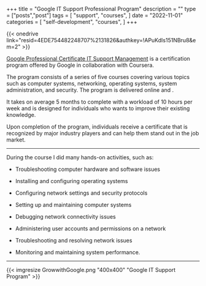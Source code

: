 +++
title = "Google IT Support Professional Program"
description = ""
type = ["posts","post"]
tags = [
    "support",
    "courses",
]
date = "2022-11-01"
categories = [
    "self-development",
    "courses",
]
+++

{{< onedrive link="resid=4EDE754482248707%2131826&authkey=!APuKdIs151NBru8&em=2" >}}

[Google Professional Certificate IT Support Management](https://www.coursera.org/specializations/soporte-de-tecnologias-de-informacion-google) is a certification program offered by Google in collaboration with Coursera. 

The program consists of a series of five courses covering various topics such as computer systems, networking, operating systems, system administration, and security. The program is delivered online and . 

It takes on average 5 months to complete with a workload of 10 hours per week and is designed for individuals who wants to improve their existing knowledge.

Upon completion of the program, individuals receive a certificate that is recognized by major industry players and can help them stand out in the job market.

------------------------

During the course I did many hands-on activities, such as:

* Troubleshooting computer hardware and software issues

* Installing and configuring operating systems

* Configuring network settings and security protocols

* Setting up and maintaining computer systems

* Debugging network connectivity issues

* Administering user accounts and permissions on a network

* Troubleshooting and resolving network issues

* Monitoring and maintaining system performance.
------------------------
{{< imgresize GrowwithGoogle.png "400x400" "Google IT Support Program" >}}

